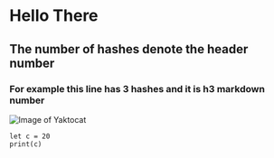 # Hello There
## The number of hashes denote the header number
### For example this line has 3 hashes and it is h3 markdown number


![Image of Yaktocat](https://octodex.github.com/images/yaktocat.png)

```
let c = 20
print(c)
```
